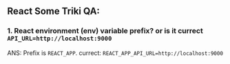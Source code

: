 ## React Some Triki QA:
### 1. React environment (env) variable prefix? or is it currect ```API_URL=http://localhost:9000```
ANS: Prefix is ```REACT_APP```. currect: ```REACT_APP_API_URL=http://localhost:9000```
